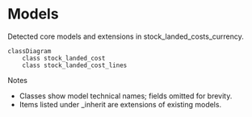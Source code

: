# Models

Detected core models and extensions in stock_landed_costs_currency.

```mermaid
classDiagram
    class stock_landed_cost
    class stock_landed_cost_lines
```

Notes
- Classes show model technical names; fields omitted for brevity.
- Items listed under _inherit are extensions of existing models.
